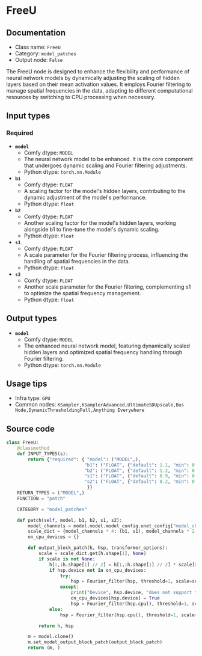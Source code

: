 # FreeU
## Documentation
- Class name: `FreeU`
- Category: `model_patches`
- Output node: `False`

The FreeU node is designed to enhance the flexibility and performance of neural network models by dynamically adjusting the scaling of hidden layers based on their mean activation values. It employs Fourier filtering to manage spatial frequencies in the data, adapting to different computational resources by switching to CPU processing when necessary.
## Input types
### Required
- **`model`**
    - Comfy dtype: `MODEL`
    - The neural network model to be enhanced. It is the core component that undergoes dynamic scaling and Fourier filtering adjustments.
    - Python dtype: `torch.nn.Module`
- **`b1`**
    - Comfy dtype: `FLOAT`
    - A scaling factor for the model's hidden layers, contributing to the dynamic adjustment of the model's performance.
    - Python dtype: `float`
- **`b2`**
    - Comfy dtype: `FLOAT`
    - Another scaling factor for the model's hidden layers, working alongside b1 to fine-tune the model's dynamic scaling.
    - Python dtype: `float`
- **`s1`**
    - Comfy dtype: `FLOAT`
    - A scale parameter for the Fourier filtering process, influencing the handling of spatial frequencies in the data.
    - Python dtype: `float`
- **`s2`**
    - Comfy dtype: `FLOAT`
    - Another scale parameter for the Fourier filtering, complementing s1 to optimize the spatial frequency management.
    - Python dtype: `float`
## Output types
- **`model`**
    - Comfy dtype: `MODEL`
    - The enhanced neural network model, featuring dynamically scaled hidden layers and optimized spatial frequency handling through Fourier filtering.
    - Python dtype: `torch.nn.Module`
## Usage tips
- Infra type: `GPU`
- Common nodes: `KSampler,KSamplerAdvanced,UltimateSDUpscale,Bus Node,DynamicThresholdingFull,Anything Everywhere`


## Source code
```python
class FreeU:
    @classmethod
    def INPUT_TYPES(s):
        return {"required": { "model": ("MODEL",),
                             "b1": ("FLOAT", {"default": 1.1, "min": 0.0, "max": 10.0, "step": 0.01}),
                             "b2": ("FLOAT", {"default": 1.2, "min": 0.0, "max": 10.0, "step": 0.01}),
                             "s1": ("FLOAT", {"default": 0.9, "min": 0.0, "max": 10.0, "step": 0.01}),
                             "s2": ("FLOAT", {"default": 0.2, "min": 0.0, "max": 10.0, "step": 0.01}),
                              }}
    RETURN_TYPES = ("MODEL",)
    FUNCTION = "patch"

    CATEGORY = "model_patches"

    def patch(self, model, b1, b2, s1, s2):
        model_channels = model.model.model_config.unet_config["model_channels"]
        scale_dict = {model_channels * 4: (b1, s1), model_channels * 2: (b2, s2)}
        on_cpu_devices = {}

        def output_block_patch(h, hsp, transformer_options):
            scale = scale_dict.get(h.shape[1], None)
            if scale is not None:
                h[:,:h.shape[1] // 2] = h[:,:h.shape[1] // 2] * scale[0]
                if hsp.device not in on_cpu_devices:
                    try:
                        hsp = Fourier_filter(hsp, threshold=1, scale=scale[1])
                    except:
                        print("Device", hsp.device, "does not support the torch.fft functions used in the FreeU node, switching to CPU.")
                        on_cpu_devices[hsp.device] = True
                        hsp = Fourier_filter(hsp.cpu(), threshold=1, scale=scale[1]).to(hsp.device)
                else:
                    hsp = Fourier_filter(hsp.cpu(), threshold=1, scale=scale[1]).to(hsp.device)

            return h, hsp

        m = model.clone()
        m.set_model_output_block_patch(output_block_patch)
        return (m, )

```
